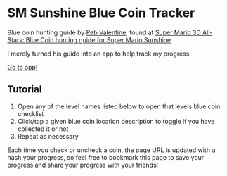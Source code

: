 
# SM Sunshine Blue Coin Tracker</h2>

Blue coin hunting guide by [Reb Valentine](https://www.imore.com/author/Reb%20Valentine), found at [Super Mario 3D All-Stars: Blue Coin hunting guide for Super Mario Sunshine](https://www.imore.com/super-mario-3d-all-stars-blue-coin-hunting-guide-super-mario-sunshine)

I merely turned his guide into an app to help track my progress.

[Go to app!](https://bmcminn.github.io/sunshine-blue-coin-tracker)


## Tutorial

1. Open any of the level names listed below to open that levels blue coin checklist
1. Click/tap a given blue coin location description to toggle if you have collected it or not
1. Repeat as necessary

Each time you check or uncheck a coin, the page URL is updated with a hash your progress, so feel free to bookmark this page to save your progress and share your progress with your friends!
